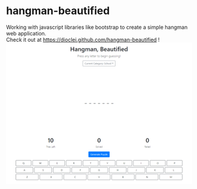 # hangman-beautified
Working with javascript libraries like bootstrap to create a simple hangman web application.  
Check it out at https://dioclei.github.com/hangman-beautified !  
![Screenshot of the application](screenshot1.png)
